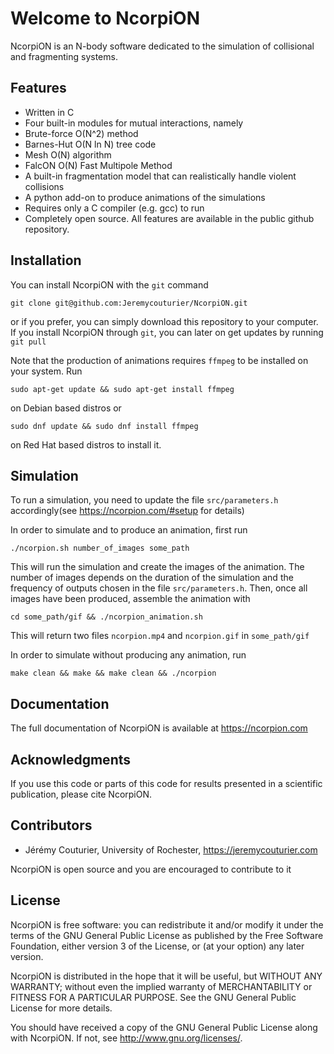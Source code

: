 # Welcome to NcorpiON

NcorpiON is an N-body software dedicated to the simulation of collisional and fragmenting systems.


## Features

- Written in C
- Four built-in modules for mutual interactions, namely
- Brute-force O(N^2) method
- Barnes-Hut O(N ln N) tree code
- Mesh O(N) algorithm
- FalcON O(N) Fast Multipole Method
- A built-in fragmentation model that can realistically handle violent collisions
- A python add-on to produce animations of the simulations
- Requires only a C compiler (e.g. gcc) to run
- Completely open source. All features are available in the public github repository.


## Installation

You can install NcorpiON with the ```git``` command

	git clone git@github.com:Jeremycouturier/NcorpiON.git
	
or if you prefer, you can simply download this repository to your computer. If you install NcorpiON through ```git```, you can later on get updates
by running ```git pull```

Note that the production of animations requires ```ffmpeg``` to be installed on your system. Run

	sudo apt-get update && sudo apt-get install ffmpeg
	
on Debian based distros or

	sudo dnf update && sudo dnf install ffmpeg
	
on Red Hat based distros to install it.


## Simulation

To run a simulation, you need to update the file ```src/parameters.h``` accordingly(see <https://ncorpion.com/#setup> for details)

In order to simulate and to produce an animation, first run

	./ncorpion.sh number_of_images some_path
	
This will run the simulation and create the images of the animation. The number of images depends on the duration of the simulation and the
frequency of outputs chosen in the file ```src/parameters.h```. Then, once all images have been produced, assemble the animation with

	cd some_path/gif && ./ncorpion_animation.sh
	
This will return two files ```ncorpion.mp4``` and ```ncorpion.gif``` in ```some_path/gif```

In order to simulate without producing any animation, run

	make clean && make && make clean && ./ncorpion


## Documentation

The full documentation of NcorpiON is available at <https://ncorpion.com>


## Acknowledgments

If you use this code or parts of this code for results presented in a scientific publication, please cite NcorpiON.


## Contributors

- Jérémy Couturier, University of Rochester, <https://jeremycouturier.com>

NcorpiON is open source and you are encouraged to contribute to it 


## License

NcorpiON is free software: you can redistribute it and/or modify it under the terms of the GNU General Public License as published by the Free Software Foundation, either version 3 of the License, or (at your option) any later version.

NcorpiON is distributed in the hope that it will be useful, but WITHOUT ANY WARRANTY; without even the implied warranty of MERCHANTABILITY or FITNESS FOR A PARTICULAR PURPOSE.  See the GNU General Public License for more details.

You should have received a copy of the GNU General Public License along with NcorpiON.  If not, see <http://www.gnu.org/licenses/>.
